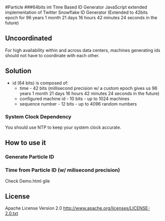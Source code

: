 #Particle 
###64bits int Time Based ID Generator
JavaScript extended implementation of Twitter Snowflake ID Generator (Extended to 42bits epoch for 96 years 1 month 21 days 16 hours 42 minutes 24 seconds in the future)


## Uncoordinated
For high availability within and across data centers, machines generating ids should not have to coordinate with each other.

##  Solution
* id (64 bits) is composed of:
  * time - 42 bits (millisecond precision w/ a custom epoch gives us 96 years 1 month 21 days 16 hours 42 minutes 24 seconds in the future)
  * configured machine id - 10 bits - up to 1024 machines
  * sequence number - 12 bits - up to 4096 random numbers

### System Clock Dependency
You should use NTP to keep your system clock accurate.

## How to use it
### Generate Particle ID
### Time from Particle ID (w/ milisecond precision)
Check Demo.html gile

## License
Apache License Version 2.0
http://www.apache.org/licenses/LICENSE-2.0.txt
